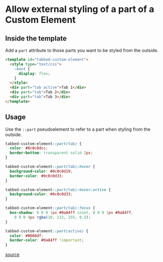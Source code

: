 # Allow external styling of a part of a Custom Element

## Inside the template

Add a `part` attribute to those parts you want to be styled from the outside.

```html
<template id="tabbed-custom-element">
  <style type="text/css">
    :host {
      display: flex;
    }
  </style>
  <div part="tab active">Tab 1</div>
  <div part="tab">Tab 2</div>
  <div part="tab">Tab 3</div>
</template>
```

## Usage

Use the `::part` pseudoelement to refer to a part when styling from the outside.

```css
tabbed-custom-element::part(tab) {
  color: #0c0c0dcc;
  border-bottom: transparent solid 2px;
}

tabbed-custom-element::part(tab):hover {
  background-color: #0c0c0d19;
  border-color: #0c0c0d33;
}

tabbed-custom-element::part(tab):hover:active {
  background-color: #0c0c0d33;
}

tabbed-custom-element::part(tab):focus {
  box-shadow: 0 0 0 1px #0a84ff inset, 0 0 0 1px #0a84ff,
    0 0 0 4px rgba(10, 132, 255, 0.3);
}

tabbed-custom-element::part(active) {
  color: #0060df;
  border-color: #0a84ff !important;
}
```

[source](https://developer.mozilla.org/en-US/docs/Web/CSS/::part)
